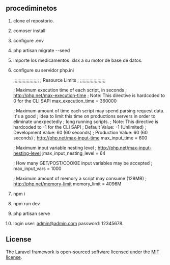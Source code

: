 

##  procediminetos

  1. clone el repostorio.
  2. comoser install
  3. configure .env
  4. php artisan migrate --seed
  5. importe los medicamentos .xlsx a su motor de base de datos.
  6. configure su servidor php.ini 
        
        ;;;;;;;;;;;;;;;;;;;
        ; Resource Limits ;
        ;;;;;;;;;;;;;;;;;;;

        ; Maximum execution time of each script, in seconds
        ; http://php.net/max-execution-time
        ; Note: This directive is hardcoded to 0 for the CLI SAPI
        max_execution_time = 360000

        ; Maximum amount of time each script may spend parsing request data. It's a good
        ; idea to limit this time on productions servers in order to eliminate unexpectedly
        ; long running scripts.
        ; Note: This directive is hardcoded to -1 for the CLI SAPI
        ; Default Value: -1 (Unlimited)
        ; Development Value: 60 (60 seconds)
        ; Production Value: 60 (60 seconds)
        ; http://php.net/max-input-time
        max_input_time = 600

        ; Maximum input variable nesting level
        ; http://php.net/max-input-nesting-level
        ;max_input_nesting_level = 64

        ; How many GET/POST/COOKIE input variables may be accepted
        ; max_input_vars = 1000

        ; Maximum amount of memory a script may consume (128MB)
        ; http://php.net/memory-limit
        memory_limit = 4096M
        
   7. npm i 
   8. npm run dev
   9. php artisan serve 
   10. login user: admin@admin.com  password: 12345678.
   
   


## License

The Laravel framework is open-sourced software licensed under the [MIT license](https://opensource.org/licenses/MIT).
